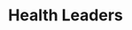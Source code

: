 ---
title: Health Leaders
heroQuote: Education is the most powerful weapon which you can use to change the world.
hero_Quote_Cite: Nelson Mandela

hero_image: /images/doctorLady.webp
bookCover_image: /images/programs/NewProgramTrainingBook.webp
curriculumSprite_image: /images/sprites/sprite-Set2.webp

id: 7
objective_markdown: Paragraph describing the objective for this program. For example - when you have completed this program you will be able to...
motivation: "Why EMIT chose to develop this program. Displays in Marketing Lists."
status: planned

entrance: Explain the entrance requirements for this program
delivery: Describe how the program is delivered
duration: How long will it take to complete the program
assessment: Describe how the program is assessed
certification: Description of the certification for this program
graduation: Describe the graduation event

description_markdown: >-
  Introductory Paragraph for this curriculum. Sapien iusto curae porttitor facilisis odio quaerat felis? Cursus sagittis facilisi lorem qui voluptatibus, aliquam. Felis tortor deleniti ac! Feugiat auctor exercitation sequi, cum feugiat, eiusmod, pretium.

curricula:
  - title: Title of the curricula
    objective: Lacus! Veritatis mus aliquip atque molestie! Justo class tempora, posuere.
    credits_number: 5
    days_number: 10
    projects_number: 3
    sprite_selection_number: 1
  - title: Title of the curricula
    objective: Lacus! Veritatis mus aliquip atque molestie! Justo class tempora, posuere.
    credits_number: 5
    days_number: 10
    projects_number: 3
    sprite_selection_number: 2
  - title: Title of the curricula
    objective: Lacus! Veritatis mus aliquip atque molestie! Justo class tempora, posuere.
    credits_number: 5
    days_number: 10
    projects_number: 3
    sprite_selection_number: 3
  - title: Title of the curricula
    objective: Lacus! Veritatis mus aliquip atque molestie! Justo class tempora, posuere.
    credits_number: 5
    days_number: 10
    projects_number: 3
    sprite_selection_number: 4
  - title: Title of the curricula
    objective: Lacus! Veritatis mus aliquip atque molestie! Justo class tempora, posuere.
    credits_number: 5
    days_number: 10
    projects_number: 3
    sprite_selection_number: 5
  - title: Title of the curricula
    objective: Lacus! Veritatis mus aliquip atque molestie! Justo class tempora, posuere.
    credits_number: 5
    days_number: 10
    projects_number: 3
    sprite_selection_number: 6
  - title: Title of the curricula
    objective: Lacus! Veritatis mus aliquip atque molestie! Justo class tempora, posuere.
    credits_number: 5
    days_number: 10
    projects_number: 3
    sprite_selection_number: 7
---